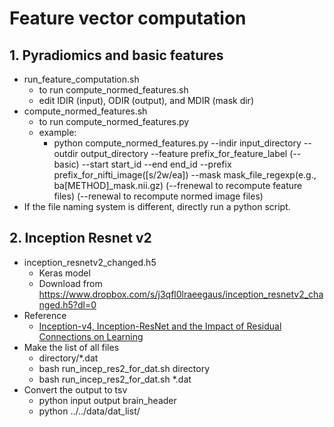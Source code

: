 # Feature vector computation

## 1. Pyradiomics and basic features
  * run_feature_computation.sh
    * to run compute_normed_features.sh
    * edit IDIR (input), ODIR (output), and MDIR (mask dir)
  * compute_normed_features.sh
    * to run compute_normed_features.py
    * example:
      * python compute_normed_features.py --indir input_directory --outdir output_directory --feature prefix_for_feature_label (--basic) --start start_id --end end_id --prefix prefix_for_nifti_image([s/2w/ea]) --mask mask_file_regexp(e.g., ba[METHOD]_mask.nii.gz) (--frenewal to recompute feature files) (--renewal to recompute normed image files)
  * If the file naming system is different, directly run a python script.

## 2. Inception Resnet v2
* inception_resnetv2_changed.h5
  * Keras model
  * Download from https://www.dropbox.com/s/j3qfl0lraeegaus/inception_resnetv2_changed.h5?dl=0
* Reference
  * [Inception-v4, Inception-ResNet and the Impact of Residual Connections on Learning](https://arxiv.org/abs/1602.07261)
* Make the list of all files
  * directory/\*.dat
  * bash run_incep_res2_for_dat.sh directory
  * bash run_incep_res2_for_dat.sh \*.dat
* Convert the output to tsv
  * python input output brain_header
  * python ../../data/dat_list/

